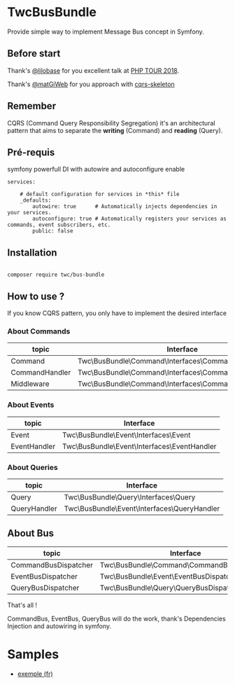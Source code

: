 # TwcBusBundle

Provide simple way to implement Message Bus concept in Symfony.

## Before start 

Thank's [@lilobase](https://twitter.com/Lilobase) for you excellent talk at [PHP TOUR 2018](https://afup.org/talks/2628-cqrs-fonctionnel-event-sourcing-domain-driven-design).

Thank's [@matGiWeb](https://twitter.com/matGiWeb) for you approach with [cqrs-skeleton](https://github.com/magi-web/cqrs-skeleton)

## Remember

CQRS (Command Query Responsibility Segregation) it's an architectural pattern that aims to separate the **writing** (Command) and **reading** (Query).

## Pré-requis

symfony powerfull DI with autowire and autoconfigure enable

```
services:

    # default configuration for services in *this* file
    _defaults:
        autowire: true      # Automatically injects dependencies in your services.
        autoconfigure: true # Automatically registers your services as commands, event subscribers, etc.
        public: false

```


## Installation

```

composer require twc/bus-bundle

```


## How to use ?

If you know CQRS pattern, you only have to implement the desired interface

### About Commands

| topic  | Interface |
|--------|-----------|
| Command | Twc\BusBundle\Command\Interfaces\Command |
| CommandHandler | Twc\BusBundle\Command\Interfaces\CommandHandler |
| Middleware | Twc\BusBundle\Command\Interfaces\CommandBusMiddleware |

### About Events

| topic  | Interface |
|--------|-----------|
| Event | Twc\BusBundle\Event\Interfaces\Event |
| EventHandler | Twc\BusBundle\Event\Interfaces\EventHandler |

### About Queries

| topic  | Interface |
|--------|-----------|
| Query | Twc\BusBundle\Query\Interfaces\Query |
| QueryHandler | Twc\BusBundle\Event\Interfaces\QueryHandler |

## About Bus

| topic  | Interface |
|--------|-----------|
| CommandBusDispatcher | Twc\BusBundle\Command\CommandBusDispatcher |
| EventBusDispatcher | Twc\BusBundle\Event\EventBusDispatcher |
| QueryBusDispatcher | Twc\BusBundle\Query\QueryBusDispatcher |


That's all !
 
CommandBus, EventBus, QueryBus will do the work, thank's Dependencies Injection and autowiring in symfony.

# Samples

- [exemple (fr)](./docs/cqrs_fr.md)


